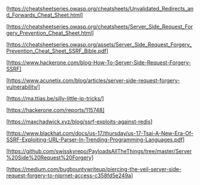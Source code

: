 [https://cheatsheetseries.owasp.org/cheatsheets/Unvalidated_Redirects_and_Forwards_Cheat_Sheet.html]

[https://cheatsheetseries.owasp.org/cheatsheets/Server_Side_Request_Forgery_Prevention_Cheat_Sheet.html]

[https://cheatsheetseries.owasp.org/assets/Server_Side_Request_Forgery_Prevention_Cheat_Sheet_SSRF_Bible.pdf]

[https://www.hackerone.com/blog-How-To-Server-Side-Request-Forgery-SSRF]

[https://www.acunetix.com/blog/articles/server-side-request-forgery-vulnerability/]

[https://ma.ttias.be/silly-little-ip-tricks/]

[https://hackerone.com/reports/115748]

[https://maxchadwick.xyz/blog/ssrf-exploits-against-redis]

[https://www.blackhat.com/docs/us-17/thursday/us-17-Tsai-A-New-Era-Of-SSRF-Exploiting-URL-Parser-In-Trending-Programming-Languages.pdf]

[https://github.com/swisskyrepo/PayloadsAllTheThings/tree/master/Server%20Side%20Request%20Forgery]

[https://medium.com/bugbountywriteup/piercing-the-veil-server-side-request-forgery-to-niprnet-access-c358fd5e249a]
